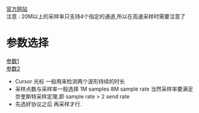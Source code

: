 [官方网站](https://wiki.sipeed.com/hardware/zh/logic_analyzer/combo8/basic_operation.html)    
注意 : 20M以上的采样率只支持4个指定的通道,所以在高速采样时需要注意了
# 参数选择
[参数1](assets/截图_20240107114500.png)   
[参数2](assets/截图_20240107115643.png)   

- Cursor 光标 一般用来检测两个波形持续的时长
- 采样点数与采样率一般选择 1M samples 8M sample rate  当然采样率要满足奈奎斯特采样定理,即 sample rate > 2 send rate   
- 先选好协议之后 再采样才行.

